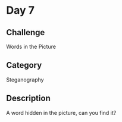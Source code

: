 # Day 7

## Challenge

Words in the Picture

## Category
Steganography

## Description
A word hidden in the picture, can you find it?
